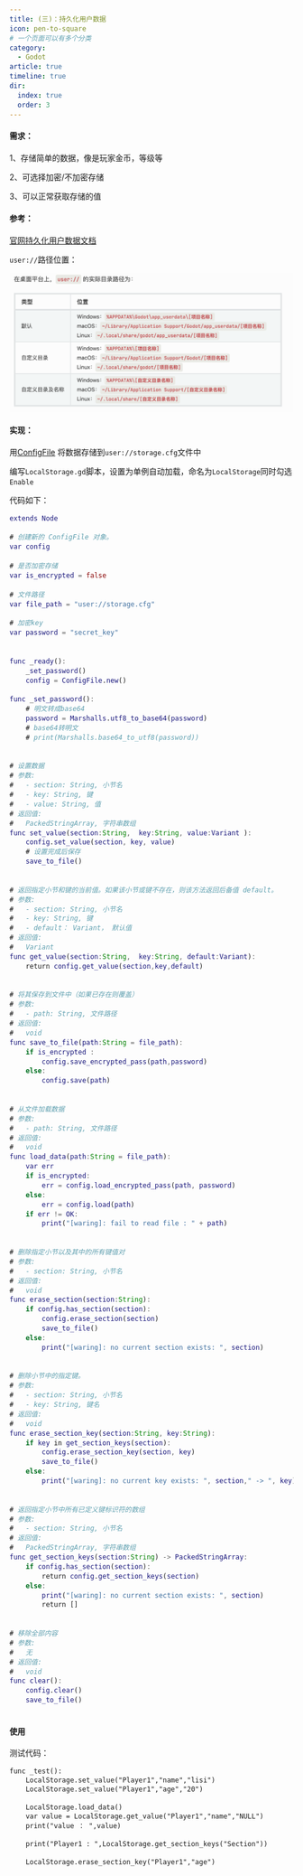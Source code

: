 ```yaml
---
title: (三)：持久化用户数据
icon: pen-to-square
# 一个页面可以有多个分类
category:
  - Godot
article: true
timeline: true
dir:
  index: true
  order: 3
---
```

#### 需求：
1、存储简单的数据，像是玩家金币，等级等

2、可选择加密/不加密存储

3、可以正常获取存储的值


#### 参考：
[官网持久化用户数据文档](https://docs.godotengine.org/zh-cn/4.x/tutorials/io/data_paths.html#accessing-persistent-user-data-user
"持久化用户数据")

`user://`路径位置：

![storage01.png](../../images/godot_v4/storage01.png)

#### 实现：
用[ConfigFile](https://docs.godotengine.org/zh-cn/4.x/classes/class_configfile.html#class-configfile
"ConfigFile")
将数据存储到`user://storage.cfg`文件中

编写`LocalStorage.gd`脚本，设置为单例自动加载，命名为`LocalStorage`同时勾选`Enable`

代码如下：
```LocalStorage.gd
extends Node

# 创建新的 ConfigFile 对象。
var config 

# 是否加密存储
var is_encrypted = false

# 文件路径
var file_path = "user://storage.cfg"

# 加密key
var password = "secret_key"


func _ready():
	_set_password()
	config = ConfigFile.new()

func _set_password():
    # 明文转成base64
	password = Marshalls.utf8_to_base64(password)
	# base64转明文
	# print(Marshalls.base64_to_utf8(password))
	

# 设置数据
# 参数:
#   - section: String, 小节名 
#	- key: String, 键
#	- value: String, 值
# 返回值:
#   PackedStringArray, 字符串数组
func set_value(section:String,  key:String, value:Variant ):
	config.set_value(section, key, value)
	# 设置完成后保存
	save_to_file() 


# 返回指定小节和键的当前值。如果该小节或键不存在，则该方法返回后备值 default。
# 参数:
#   - section: String, 小节名 
#	- key: String, 键
#	- default： Variant， 默认值
# 返回值:
#   Variant
func get_value(section:String,  key:String, default:Variant):
	return config.get_value(section,key,default)
	

# 将其保存到文件中（如果已存在则覆盖）
# 参数:
#   - path: String, 文件路径 
# 返回值:
#   void
func save_to_file(path:String = file_path):
	if is_encrypted :
		config.save_encrypted_pass(path,password)
	else:
		config.save(path)


# 从文件加载数据
# 参数:
#   - path: String, 文件路径 
# 返回值:
#   void
func load_data(path:String = file_path):
	var err
	if is_encrypted:
		err = config.load_encrypted_pass(path, password)
	else:
		err = config.load(path)
	if err != OK:
		print("[waring]: fail to read file : " + path)


# 删除指定小节以及其中的所有键值对
# 参数:
#   - section: String, 小节名
# 返回值:
#   void
func erase_section(section:String):
	if config.has_section(section):
		config.erase_section(section)
		save_to_file()
	else:
		print("[waring]: no current section exists: ", section)


# 删除小节中的指定键。
# 参数:
#   - section: String, 小节名 
#   - key: String, 键名
# 返回值:
#   void
func erase_section_key(section:String, key:String):
	if key in get_section_keys(section):
		config.erase_section_key(section, key)
		save_to_file()
	else:
		print("[waring]: no current key exists: ", section," -> ", key)


# 返回指定小节中所有已定义键标识符的数组
# 参数:
#   - section: String, 小节名 
# 返回值:
#   PackedStringArray, 字符串数组 
func get_section_keys(section:String) -> PackedStringArray:
	if config.has_section(section):
		return config.get_section_keys(section)
	else:
		print("[waring]: no current section exists: ", section)
		return []


# 移除全部内容
# 参数:
#   无
# 返回值:
#   void
func clear():
	config.clear()
	save_to_file()
	

```

#### 使用
测试代码：
```angular2html
func _test():
    LocalStorage.set_value("Player1","name","lisi")
    LocalStorage.set_value("Player1","age","20")

    LocalStorage.load_data()
    var value = LocalStorage.get_value("Player1","name","NULL")
    print("value ： ",value)
    
    print("Player1 : ",LocalStorage.get_section_keys("Section"))

    LocalStorage.erase_section_key("Player1","age")
```

